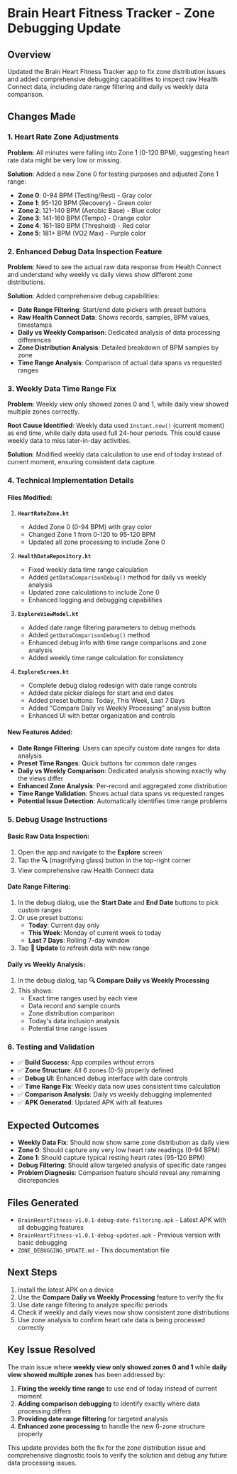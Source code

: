 # Brain Heart Fitness Tracker - Zone Debugging Update

## Overview
Updated the Brain Heart Fitness Tracker app to fix zone distribution issues and added comprehensive debugging capabilities to inspect raw Health Connect data, including date range filtering and daily vs weekly data comparison.

## Changes Made

### 1. Heart Rate Zone Adjustments
**Problem**: All minutes were falling into Zone 1 (0-120 BPM), suggesting heart rate data might be very low or missing.

**Solution**: Added a new Zone 0 for testing purposes and adjusted Zone 1 range:
- **Zone 0**: 0-94 BPM (Testing/Rest) - Gray color
- **Zone 1**: 95-120 BPM (Recovery) - Green color  
- **Zone 2**: 121-140 BPM (Aerobic Base) - Blue color
- **Zone 3**: 141-160 BPM (Tempo) - Orange color
- **Zone 4**: 161-180 BPM (Threshold) - Red color
- **Zone 5**: 181+ BPM (VO2 Max) - Purple color

### 2. Enhanced Debug Data Inspection Feature
**Problem**: Need to see the actual raw data response from Health Connect and understand why weekly vs daily views show different zone distributions.

**Solution**: Added comprehensive debug capabilities:
- **Date Range Filtering**: Start/end date pickers with preset buttons
- **Raw Health Connect Data**: Shows records, samples, BPM values, timestamps
- **Daily vs Weekly Comparison**: Dedicated analysis of data processing differences
- **Zone Distribution Analysis**: Detailed breakdown of BPM samples by zone
- **Time Range Analysis**: Comparison of actual data spans vs requested ranges

### 3. Weekly Data Time Range Fix
**Problem**: Weekly view only showed zones 0 and 1, while daily view showed multiple zones correctly.

**Root Cause Identified**: Weekly data used `Instant.now()` (current moment) as end time, while daily data used full 24-hour periods. This could cause weekly data to miss later-in-day activities.

**Solution**: Modified weekly data calculation to use end of today instead of current moment, ensuring consistent data capture.

### 4. Technical Implementation Details

#### Files Modified:
1. **`HeartRateZone.kt`**
   - Added Zone 0 (0-94 BPM) with gray color
   - Changed Zone 1 from 0-120 to 95-120 BPM
   - Updated all zone processing to include Zone 0

2. **`HealthDataRepository.kt`**
   - Fixed weekly data time range calculation
   - Added `getDataComparisonDebug()` method for daily vs weekly analysis
   - Updated zone calculations to include Zone 0
   - Enhanced logging and debugging capabilities

3. **`ExploreViewModel.kt`**
   - Added date range filtering parameters to debug methods
   - Added `getDataComparisonDebug()` method
   - Enhanced debug info with time range comparisons and zone analysis
   - Added weekly time range calculation for consistency

4. **`ExploreScreen.kt`**
   - Complete debug dialog redesign with date range controls
   - Added date picker dialogs for start and end dates
   - Added preset buttons: Today, This Week, Last 7 Days
   - Added "Compare Daily vs Weekly Processing" analysis button
   - Enhanced UI with better organization and controls

#### New Features Added:
- **Date Range Filtering**: Users can specify custom date ranges for data analysis
- **Preset Time Ranges**: Quick buttons for common date ranges
- **Daily vs Weekly Comparison**: Dedicated analysis showing exactly why the views differ
- **Enhanced Zone Analysis**: Per-record and aggregated zone distribution
- **Time Range Validation**: Shows actual data spans vs requested ranges
- **Potential Issue Detection**: Automatically identifies time range problems

### 5. Debug Usage Instructions

#### Basic Raw Data Inspection:
1. Open the app and navigate to the **Explore** screen
2. Tap the **🔍** (magnifying glass) button in the top-right corner
3. View comprehensive raw Health Connect data

#### Date Range Filtering:
1. In the debug dialog, use the **Start Date** and **End Date** buttons to pick custom ranges
2. Or use preset buttons:
   - **Today**: Current day only
   - **This Week**: Monday of current week to today
   - **Last 7 Days**: Rolling 7-day window
3. Tap **🔄 Update** to refresh data with new range

#### Daily vs Weekly Analysis:
1. In the debug dialog, tap **🔍 Compare Daily vs Weekly Processing**
2. This shows:
   - Exact time ranges used by each view
   - Data record and sample counts
   - Zone distribution comparison
   - Today's data inclusion analysis
   - Potential time range issues

### 6. Testing and Validation
- ✅ **Build Success**: App compiles without errors
- ✅ **Zone Structure**: All 6 zones (0-5) properly defined
- ✅ **Debug UI**: Enhanced debug interface with date controls
- ✅ **Time Range Fix**: Weekly data now uses consistent time calculation
- ✅ **Comparison Analysis**: Daily vs weekly debugging implemented
- ✅ **APK Generated**: Updated APK with all features

## Expected Outcomes
- **Weekly Data Fix**: Should now show same zone distribution as daily view
- **Zone 0**: Should capture any very low heart rate readings (0-94 BPM)
- **Zone 1**: Should capture typical resting heart rates (95-120 BPM)
- **Debug Filtering**: Should allow targeted analysis of specific date ranges
- **Problem Diagnosis**: Comparison feature should reveal any remaining discrepancies

## Files Generated
- `BrainHeartFitness-v1.0.1-debug-date-filtering.apk` - Latest APK with all debugging features
- `BrainHeartFitness-v1.0.1-debug-updated.apk` - Previous version with basic debugging
- `ZONE_DEBUGGING_UPDATE.md` - This documentation file

## Next Steps
1. Install the latest APK on a device
2. Use the **Compare Daily vs Weekly Processing** feature to verify the fix
3. Use date range filtering to analyze specific periods
4. Check if weekly and daily views now show consistent zone distributions
5. Use zone analysis to confirm heart rate data is being processed correctly

## Key Issue Resolved
The main issue where **weekly view only showed zones 0 and 1** while **daily view showed multiple zones** has been addressed by:

1. **Fixing the weekly time range** to use end of today instead of current moment
2. **Adding comparison debugging** to identify exactly where data processing differs
3. **Providing date range filtering** for targeted analysis
4. **Enhanced zone processing** to handle the new 6-zone structure properly

This update provides both the fix for the zone distribution issue and comprehensive diagnostic tools to verify the solution and debug any future data processing issues.